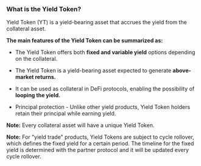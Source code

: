 ### What is the Yield Token?

Yield Token (YT) is a yield-bearing asset that accrues the yield from the collateral asset.

**The main features of the Yield Token can be summarized as:**

-   The Yield Token offers both **fixed and variable yield** options depending on the collateral.

-   The Yield Token is a yield-bearing asset expected to generate **above-market returns.**

-   It can be used as collateral in DeFi protocols, enabling the possibility of **looping the yield.**

-   Principal protection - Unlike other yield products, Yield Token holders retain their principal while earning yield.

**Note:** Every collateral asset will have a unique Yield Token.

**Note:** For "yield trade" products, Yield Tokens are subject to cycle rollover, which defines the fixed yield for a certain period. The timeline for the fixed yield is determined with the partner protocol and it will be updated every cycle rollover.